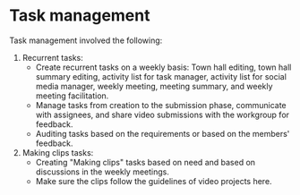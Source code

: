 # Task management

Task management involved the following:

1. Recurrent tasks:
   * Create recurrent tasks on a weekly basis: Town hall editing, town hall summary editing,  activity list for task manager, activity list for social media manager, weekly meeting, meeting summary, and weekly meeting facilitation.
   * Manage tasks from creation to the submission phase, communicate with assignees, and share video submissions with the workgroup for feedback.
   * Auditing tasks based on the requirements or based on the members' feedback.
2. Making clips tasks:
   * Creating "Making clips" tasks based on need and based on discussions in the weekly meetings.
   * Make sure the clips follow the guidelines of video projects here.
